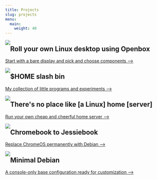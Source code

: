 ```yaml
---
title: Projects
slug: projects
menu:
  main:
    weight: 40
---
```


[<img style="float:left;" src="/img/grubs-300-thumb.png" />](/openbox)
## Roll your own Linux desktop using Openbox
[Start with a bare display and pick and choose components -->](/openbox)
<p style="clear:both;"></p>

[<img style="float:left;" src="/img/infinite-loop-not-300-thumb.png" />](/homebin)
## $HOME slash bin
[My collection of little programs and experiments -->](/homebin)
<p style="clear:both;"></p>

[<img style="float:left;" src="/img/home-server-thumb.png" />](/home-server)
## There's no place like [a Linux] home [server]
[Run your own cheap and cheerful home server -->](/home-server)
<p style="clear:both;"></p>

[<img style="float:left;" src="/img/jessiebook-thumb.1.png" />](/c720-chromebook-to-jessiebook)
## Chromebook to Jessiebook
[Replace ChromeOS permanently with Debian -->](/c720-chromebook-to-jessiebook)
<p style="clear:both;"></p>

[<img style="float:left;" src="/img/minimal-debian-thumb.png" />](/minimal-debian)
## Minimal Debian
[A console-only base configuration ready for customization -->](/minimal-debian)
<p style="clear:both;"></p>
